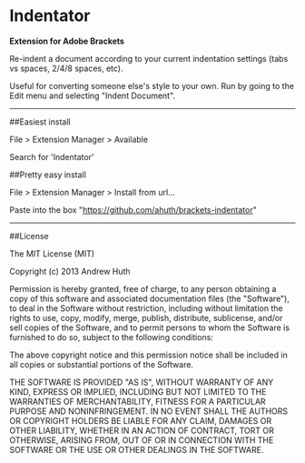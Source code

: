 Indentator
==========

**Extension for Adobe Brackets**

Re-indent a document according to your current indentation settings (tabs vs spaces, 2/4/8 spaces, etc).

Useful for converting someone else's style to your own.  Run by going to the Edit menu and selecting "Indent Document".

- - -

##Easiest install

File > Extension Manager > Available

Search for 'Indentator'

##Pretty easy install

File > Extension Manager > Install from url...

Paste into the box "https://github.com/ahuth/brackets-indentator"

- - -

##License

The MIT License (MIT)

Copyright (c) 2013 Andrew Huth

Permission is hereby granted, free of charge, to any person obtaining a copy
of this software and associated documentation files (the "Software"), to deal
in the Software without restriction, including without limitation the rights
to use, copy, modify, merge, publish, distribute, sublicense, and/or sell
copies of the Software, and to permit persons to whom the Software is
furnished to do so, subject to the following conditions:

The above copyright notice and this permission notice shall be included in
all copies or substantial portions of the Software.

THE SOFTWARE IS PROVIDED "AS IS", WITHOUT WARRANTY OF ANY KIND, EXPRESS OR
IMPLIED, INCLUDING BUT NOT LIMITED TO THE WARRANTIES OF MERCHANTABILITY,
FITNESS FOR A PARTICULAR PURPOSE AND NONINFRINGEMENT. IN NO EVENT SHALL THE
AUTHORS OR COPYRIGHT HOLDERS BE LIABLE FOR ANY CLAIM, DAMAGES OR OTHER
LIABILITY, WHETHER IN AN ACTION OF CONTRACT, TORT OR OTHERWISE, ARISING FROM,
OUT OF OR IN CONNECTION WITH THE SOFTWARE OR THE USE OR OTHER DEALINGS IN
THE SOFTWARE.